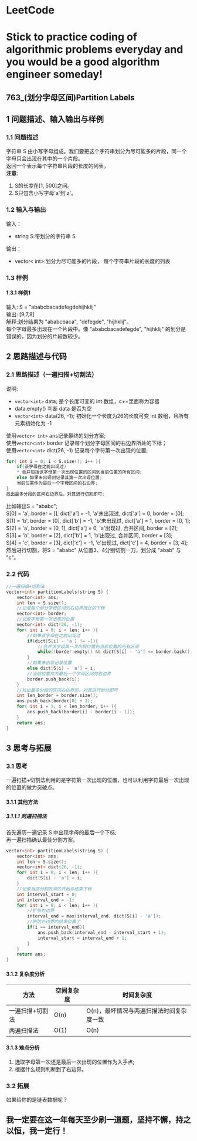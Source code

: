 # LeetCode
# Stick to practice coding of algorithmic problems everyday and you would be a good algorithm engineer someday!
## 763_(划分字母区间)Partition Labels
## 1 问题描述、输入输出与样例
### 1.1 问题描述
字符串 S 由小写字母组成。我们要把这个字符串划分为尽可能多的片段，同一个字母只会出现在其中的一个片段。<br>
返回一个表示每个字符串片段的长度的列表。<br>
__注意__:<br>
1. S的长度在[1, 500]之间。
2. S只包含小写字母'a'到'z'。
### 1.2 输入与输出
输入：
* string S:带划分的字符串 S

输出：
* vector< int>:划分为尽可能多的片段， 每个字符串片段的长度的列表
### 1.3 样例
#### 1.3.1 样例1
输入: S = "ababcbacadefegdehijhklij"<br>
输出: [9,7,8]<br>
解释:划分结果为 "ababcbaca", "defegde", "hijhklij"。<br>
每个字母最多出现在一个片段中。像 "ababcbacadefegde", "hijhklij" 的划分是错误的，因为划分的片段数较少。

## 2 思路描述与代码	
### 2.1 思路描述（一遍扫描+切割法）
说明:
* `vector<int>` data; 是个长度可变的 int 数组，c++里面称为容器
* data.empty() 判断 data 是否为空 
* `vector<int>` data(26, -1); 初始化一个长度为26的长度可变 int 数组，且所有元素初始化为 -1

使用`vector< int>` ans记录最终的划分方案;<br>
使用`vector<int>` border 记录每个划分字母区间的右边界所处的下标；<br>
使用`vector<int>` dict(26, -1) 记录每个字符第一次出现的位置;<br>
```cpp
for( int i = 0; i < S.size(); i++ ){
    if(该字母在之前出现过)
    * 合并包括该字母第一次出现位置的区间到当前位置的所有区间;
    else 如果未出现则记录其第一次出现位置;
    当前位置作为最后一个字母区间的右边界;
}
找出最多分段的区间右边界后，对其进行切割即可;
```

比如输出S = "ababc";<br>
S[0] = 'a', border = [], dict['a'] = -1, 'a'未出现过, dict['a'] = 0, border = [0];<br>
S[1] = 'b', border = [0], dict['b'] = -1, 'b'未出现过, dict['a'] = 1, border = [0, 1];<br>
S[2] = 'a', border = [0, 1], dict['a'] = 0, 'a'出现过, 合并区间, border = [2];<br>
S[3] = 'b', border = [2], dict['b'] = 1, 'b'出现过, 合并区间, border = [3];<br>
S[4] = 'c', border = [3], dict['c'] = -1, 'c'出现过, dict['c'] = 4, border = [3, 4];<br>
然后进行切割，将S = "ababc" 从位置3、4分别切割一刀，划分成 "abab" 与 "c"。

### 2.2 代码
```cpp
//一遍扫描+切割法
vector<int> partitionLabels(string S) {
    vector<int> ans;
    int len = S.size();
    //记录每个划分字母区间的右边界所处的下标
    vector<int> border;
    //记录字母第一次出现的位置
    vector<int> dict(26, -1);
    for( int i = 0; i < len; i++ ){
        //如果该字母在之前出现过
        if(dict[S[i] - 'a'] != -1){
            //合并该字母第一次出现位置到当前位置的所有区间
            while(!border.empty() && dict[S[i] - 'a'] <= border.back()) border.pop_back();
        }
        //如果未出现记录位置
        else dict[S[i] - 'a'] = i;
        //当前位置作为最后一个字母区间的右边界
        border.push_back(i);
    }
    //找出最多分段的区间右边界后，对其进行划分即可
    int len_border = border.size();
    ans.push_back(border[0] + 1);
    for( int i = 1; i < len_border; i++ ){
        ans.push_back(border[i] - border[i - 1]);
    }
    return ans;
}
```
## 3 思考与拓展
### 3.1 思考
一遍扫描+切割法利用的是字符第一次出现的位置，也可以利用字符最后一次出现的位置的做为突破点。
#### 3.1.1 其他方法
##### 3.1.1.1 两遍扫描法
首先遍历一遍记录 S 中出现字母的最后一个下标;<br>
再一遍扫描确认最佳分割方案。
```cpp
vector<int> partitionLabels(string S) {
    vector<int> ans;
    int len = S.size();
    vector<int> dict(26, -1);
    for( int i = 0; i < len; i++ ){
        dict[S[i] - 'a'] = i;
    }
    //记录当前分割区间的开始与结束下标
    int interval_start = 0;
    int interval_end = -1;
    for( int i = 0; i < len; i++ ){
        //扩张右边界
        interval_end = max(interval_end, dict[S[i] - 'a']);
        //到达右边界的结束位置了
        if(i == interval_end){
            ans.push_back(interval_end - interval_start + 1);
            interval_start = interval_end + 1;
        }
    }
    return ans;
}
```
#### 3.1.2 复杂度分析
方法|空间复杂度|时间复杂度
--- | --- | ---
一遍扫描+切割法|O(n)|O(n)，最坏情况与两遍扫描法时间复杂度一致
两遍扫描法|O(1)|O(n)
#### 3.1.3 难点分析
1. 选取字母第一次还是最后一次出现的位置作为入手点;
2. 根据什么规则判断到了右边界。

### 3.2 拓展
如果给你的是链表数据呢？
	  
## 我一定要在这一年每天至少刷一道题，坚持不懈，持之以恒，我一定行！

